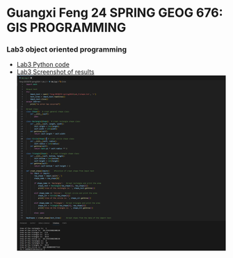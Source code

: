 # Guangxi Feng 24 SPRING GEOG 676: GIS PROGRAMMING
### Lab3  object oriented programming 


- [Lab3 Python code](lab_3.py)
- [Lab3 Screenshot of results](lab_3.PNG)
![](lab_3.PNG)